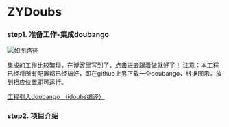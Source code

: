 # ZYDoubs

### step1. 准备工作-集成doubango

![如图路径](https://github.com/NULLGIRL/ZYDoubs/blob/master/ZYDoubs/ZYDoubs/Resource/Screenshot/step1.jpg?raw=true)


集成的工作比较繁琐，在博客里写到了，点击进去跟着做就好了！ 
注意：本工程已经将所有配置都已经搞好，即在github上另下载一个doubango，根据图示，放到相应位置即可运行。

[工程引入doubango （idoubs编译）](http://blog.csdn.net/boring_cat/article/details/52759373)

### step2. 项目介绍


